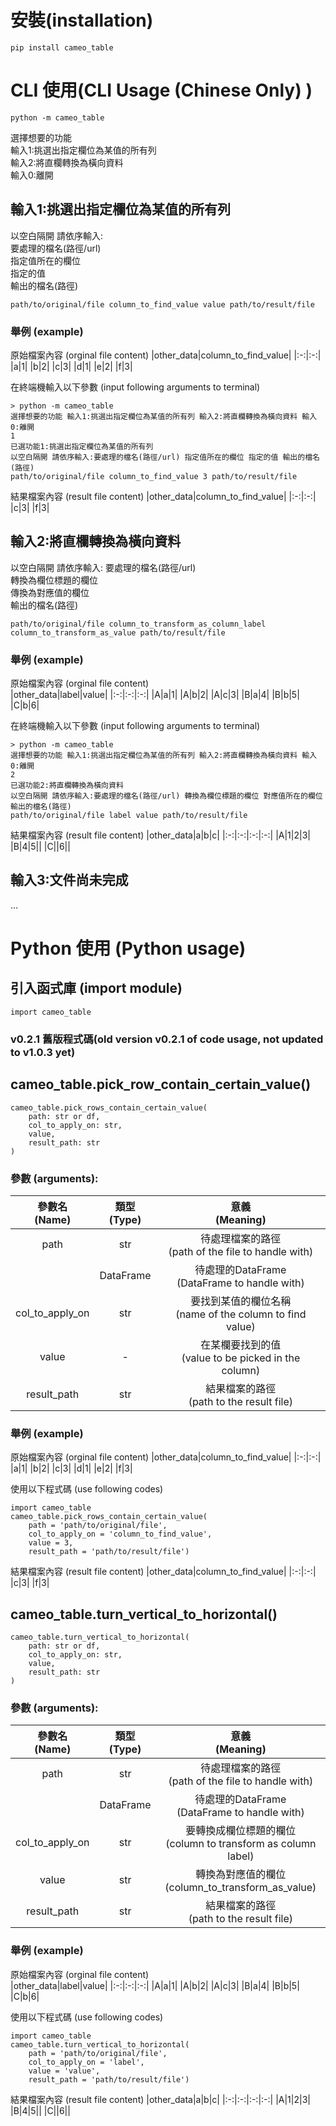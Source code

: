 # 安裝(installation)
```
pip install cameo_table
```
# CLI 使用(CLI Usage (Chinese Only) )
```
python -m cameo_table
```
選擇想要的功能  
輸入1:挑選出指定欄位為某值的所有列  
輸入2:將直欄轉換為橫向資料  
輸入0:離開  
## 輸入1:挑選出指定欄位為某值的所有列
以空白隔開 請依序輸入:  
要處理的檔名(路徑/url)  
指定值所在的欄位  
指定的值  
輸出的檔名(路徑)
```
path/to/original/file column_to_find_value value path/to/result/file
```
### 舉例 (example)
原始檔案內容 (orginal file content)
|other_data|column_to_find_value|
|:-:|:-:|
|a|1|
|b|2|
|c|3|
|d|1|
|e|2|
|f|3|

在終端機輸入以下參數 (input following arguments to terminal)
```
> python -m cameo_table
選擇想要的功能 輸入1:挑選出指定欄位為某值的所有列 輸入2:將直欄轉換為橫向資料 輸入0:離開
1
已選功能1:挑選出指定欄位為某值的所有列
以空白隔開 請依序輸入:要處理的檔名(路徑/url) 指定值所在的欄位 指定的值 輸出的檔名(路徑)
path/to/original/file column_to_find_value 3 path/to/result/file
```
結果檔案內容 (result file content)
|other_data|column_to_find_value|
|:-:|:-:|
|c|3|
|f|3|
## 輸入2:將直欄轉換為橫向資料
以空白隔開  請依序輸入:
要處理的檔名(路徑/url)  
轉換為欄位標題的欄位  
傳換為對應值的欄位  
輸出的檔名(路徑)
```
path/to/original/file column_to_transform_as_column_label column_to_transform_as_value path/to/result/file
```
### 舉例 (example)
原始檔案內容 (orginal file content)  
|other_data|label|value|
|:-:|:-:|:-:|
|A|a|1|
|A|b|2|
|A|c|3|
|B|a|4|
|B|b|5|
|C|b|6|

在終端機輸入以下參數 (input following arguments to terminal)
```
> python -m cameo_table
選擇想要的功能 輸入1:挑選出指定欄位為某值的所有列 輸入2:將直欄轉換為橫向資料 輸入0:離開
2
已選功能2:將直欄轉換為橫向資料
以空白隔開 請依序輸入:要處理的檔名(路徑/url) 轉換為欄位標題的欄位 對應值所在的欄位 輸出的檔名(路徑)
path/to/original/file label value path/to/result/file
```
結果檔案內容 (result file content)
|other_data|a|b|c|
|:-:|:-:|:-:|:-:|
|A|1|2|3|
|B|4|5||
|C||6||
## 輸入3:文件尚未完成
...
# Python 使用 (Python usage)
## 引入函式庫 (import module)
```
import cameo_table
```
### v0.2.1 舊版程式碼(old version v0.2.1 of code usage, not updated to v1.0.3 yet)
## cameo_table.pick_row_contain_certain_value()
```
cameo_table.pick_rows_contain_certain_value(
    path: str or df,
    col_to_apply_on: str,
    value,
    result_path: str
)
```
### 參數 (arguments):  
|參數名<br />(Name)|類型<br />(Type)|意義<br />(Meaning)|
|:-:|:-:|:-:|
|path|str|待處理檔案的路徑<br />(path of the file to handle with)|
||DataFrame|待處理的DataFrame<br />(DataFrame to handle with)|
|col_to_apply_on|str|要找到某值的欄位名稱<br />(name of the column to find value)
|value|-|在某欄要找到的值<br />(value to be picked in the column)|
|result_path|str|結果檔案的路徑<br />(path to the result file)

### 舉例 (example)
原始檔案內容 (orginal file content)
|other_data|column_to_find_value|
|:-:|:-:|
|a|1|
|b|2|
|c|3|
|d|1|
|e|2|
|f|3|

使用以下程式碼 (use following codes)
```
import cameo_table
cameo_table.pick_rows_contain_certain_value(
    path = 'path/to/original/file',
    col_to_apply_on = 'column_to_find_value',
    value = 3,
    result_path = 'path/to/result/file')
```
結果檔案內容 (result file content)
|other_data|column_to_find_value|
|:-:|:-:|
|c|3|
|f|3|
## cameo_table.turn_vertical_to_horizontal()
```
cameo_table.turn_vertical_to_horizontal(
    path: str or df,
    col_to_apply_on: str,
    value,
    result_path: str
)
```
### 參數 (arguments):  
|參數名<br />(Name)|類型<br />(Type)|意義<br />(Meaning)|
|:-:|:-:|:-:|
|path|str|待處理檔案的路徑<br />(path of the file to handle with)|
||DataFrame|待處理的DataFrame<br />(DataFrame to handle with)|
|col_to_apply_on|str|要轉換成欄位標題的欄位<br />(column to transform as column label)
|value|str|轉換為對應值的欄位<br />(column_to_transform_as_value)|
|result_path|str|結果檔案的路徑<br />(path to the result file)

### 舉例 (example)
原始檔案內容 (orginal file content)  
|other_data|label|value|
|:-:|:-:|:-:|
|A|a|1|
|A|b|2|
|A|c|3|
|B|a|4|
|B|b|5|
|C|b|6|

使用以下程式碼 (use following codes)
```
import cameo_table
cameo_table.turn_vertical_to_horizontal(
    path = 'path/to/original/file',
    col_to_apply_on = 'label',
    value = 'value',
    result_path = 'path/to/result/file')
```
結果檔案內容 (result file content)
|other_data|a|b|c|
|:-:|:-:|:-:|:-:|
|A|1|2|3|
|B|4|5||
|C||6||